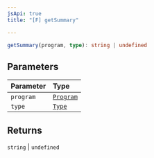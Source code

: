 ```yaml
---
jsApi: true
title: "[F] getSummary"

---
```

```ts
getSummary(program, type): string | undefined
```

## Parameters

| Parameter | Type |
| :------ | :------ |
| `program` | [`Program`](../interfaces/Program.md) |
| `type` | [`Type`](../type-aliases/Type.md) |

## Returns

`string` \| `undefined`
